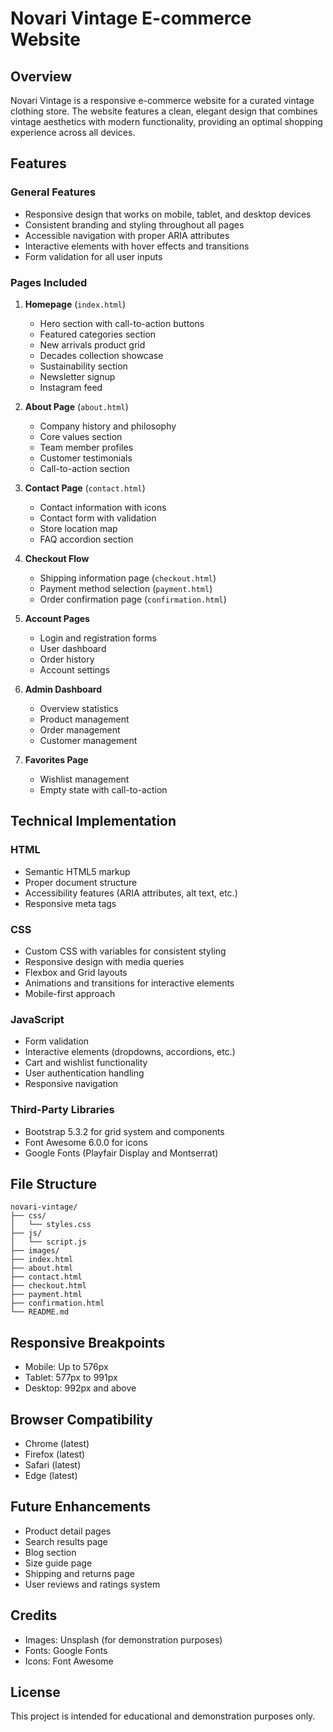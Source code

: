 # Novari Vintage E-commerce Website

## Overview
Novari Vintage is a responsive e-commerce website for a curated vintage clothing store. The website features a clean, elegant design that combines vintage aesthetics with modern functionality, providing an optimal shopping experience across all devices.

## Features

### General Features
- Responsive design that works on mobile, tablet, and desktop devices
- Consistent branding and styling throughout all pages
- Accessible navigation with proper ARIA attributes
- Interactive elements with hover effects and transitions
- Form validation for all user inputs

### Pages Included
1. **Homepage** (`index.html`)
   - Hero section with call-to-action buttons
   - Featured categories section
   - New arrivals product grid
   - Decades collection showcase
   - Sustainability section
   - Newsletter signup
   - Instagram feed

2. **About Page** (`about.html`)
   - Company history and philosophy
   - Core values section
   - Team member profiles
   - Customer testimonials
   - Call-to-action section

3. **Contact Page** (`contact.html`)
   - Contact information with icons
   - Contact form with validation
   - Store location map
   - FAQ accordion section

4. **Checkout Flow**
   - Shipping information page (`checkout.html`)
   - Payment method selection (`payment.html`)
   - Order confirmation page (`confirmation.html`)

5. **Account Pages**
   - Login and registration forms
   - User dashboard
   - Order history
   - Account settings

6. **Admin Dashboard**
   - Overview statistics
   - Product management
   - Order management
   - Customer management

7. **Favorites Page**
   - Wishlist management
   - Empty state with call-to-action

## Technical Implementation

### HTML
- Semantic HTML5 markup
- Proper document structure
- Accessibility features (ARIA attributes, alt text, etc.)
- Responsive meta tags

### CSS
- Custom CSS with variables for consistent styling
- Responsive design with media queries
- Flexbox and Grid layouts
- Animations and transitions for interactive elements
- Mobile-first approach

### JavaScript
- Form validation
- Interactive elements (dropdowns, accordions, etc.)
- Cart and wishlist functionality
- User authentication handling
- Responsive navigation

### Third-Party Libraries
- Bootstrap 5.3.2 for grid system and components
- Font Awesome 6.0.0 for icons
- Google Fonts (Playfair Display and Montserrat)

## File Structure
```
novari-vintage/
├── css/
│   └── styles.css
├── js/
│   └── script.js
├── images/
├── index.html
├── about.html
├── contact.html
├── checkout.html
├── payment.html
├── confirmation.html
└── README.md
```

## Responsive Breakpoints
- Mobile: Up to 576px
- Tablet: 577px to 991px
- Desktop: 992px and above

## Browser Compatibility
- Chrome (latest)
- Firefox (latest)
- Safari (latest)
- Edge (latest)

## Future Enhancements
- Product detail pages
- Search results page
- Blog section
- Size guide page
- Shipping and returns page
- User reviews and ratings system

## Credits
- Images: Unsplash (for demonstration purposes)
- Fonts: Google Fonts
- Icons: Font Awesome

## License
This project is intended for educational and demonstration purposes only.
